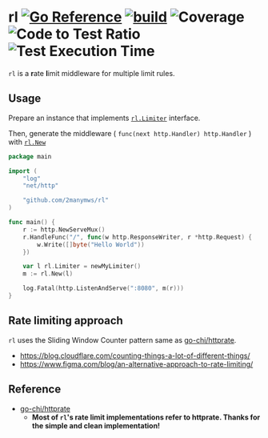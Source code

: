 # rl [![Go Reference](https://pkg.go.dev/badge/github.com/2manymws/rl.svg)](https://pkg.go.dev/github.com/2manymws/rl) [![build](https://github.com/2manymws/rl/actions/workflows/ci.yml/badge.svg)](https://github.com/2manymws/rl/actions/workflows/ci.yml) ![Coverage](https://raw.githubusercontent.com/k1LoW/octocovs/main/badges/2manymws/rl/coverage.svg) ![Code to Test Ratio](https://raw.githubusercontent.com/k1LoW/octocovs/main/badges/2manymws/rl/ratio.svg) ![Test Execution Time](https://raw.githubusercontent.com/k1LoW/octocovs/main/badges/2manymws/rl/time.svg)

`rl` is a **r**ate **l**imit middleware for multiple limit rules.

## Usage

Prepare an instance that implements [`rl.Limiter`](https://pkg.go.dev/github.com/2manymws/rl#Limiter) interface.

Then, generate the middleware ( `func(next http.Handler) http.Handler` ) with [`rl.New`](https://pkg.go.dev/github.com/2manymws/rl#New)

```go
package main

import (
    "log"
    "net/http"

    "github.com/2manymws/rl"
)

func main() {
    r := http.NewServeMux()
    r.HandleFunc("/", func(w http.ResponseWriter, r *http.Request) {
        w.Write([]byte("Hello World"))
    })

    var l rl.Limiter = newMyLimiter()
    m := rl.New(l)

    log.Fatal(http.ListenAndServe(":8080", m(r)))
}
```

## Rate limiting approach

`rl` uses the Sliding Window Counter pattern same as [go-chi/httprate](https://github.com/go-chi/httprate).

- https://blog.cloudflare.com/counting-things-a-lot-of-different-things/
- https://www.figma.com/blog/an-alternative-approach-to-rate-limiting/

## Reference

- [go-chi/httprate](https://github.com/go-chi/httprate)
    - **Most of `rl`'s rate limit implementations refer to httprate. Thanks for the simple and clean implementation!**
